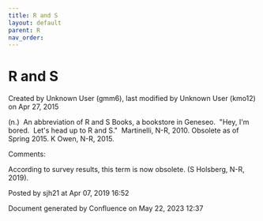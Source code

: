 ```yaml
---
title: R and S
layout: default
parent: R
nav_order:
---
```


# R and S

Created by  Unknown User (gmm6), last modified by  Unknown User (kmo12) on Apr 27, 2015

(n.)  An abbreviation of R and S Books, a bookstore in Geneseo.  &quot;Hey, I'm bored.  Let's head up to R and S.&quot;  Martinelli, N-R, 2010. Obsolete as of Spring 2015. K Owen, N-R, 2015.

Comments:

According to survey results, this term is now obsolete. (S Holsberg, N-R, 2019).

Posted by sjh21 at Apr 07, 2019 16:52

Document generated by Confluence on May 22, 2023 12:37



